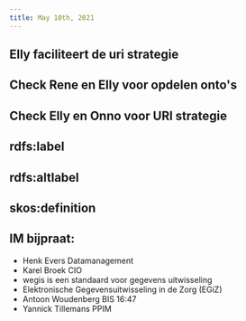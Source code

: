 ```yaml
---
title: May 10th, 2021
---
```


## Elly faciliteert de uri strategie
## Check Rene en Elly voor opdelen onto's
## Check Elly en Onno voor URI strategie
## rdfs:label
## rdfs:altlabel
## skos:definition
## IM bijpraat:
- Henk Evers Datamanagement
- Karel Broek CIO
- wegis is een standaard voor gegevens uitwisseling
- Elektronische Gegevensuitwisseling in de Zorg (EGiZ)
- Antoon Woudenberg BIS 16:47
- Yannick Tillemans PPIM
